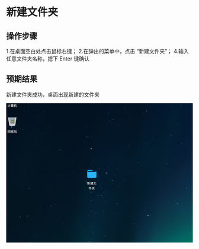 # 新建文件夹

## 操作步骤

1.在桌面空白处点击鼠标右键；
2.在弹出的菜单中，点击 “新建文件夹”；
4.输入任意文件夹名称，摁下 Enter 键确认

## 预期结果

新建文件夹成功，桌面出现新建的文件夹

![新建文件夹.png](../img/新建文件夹.png)
